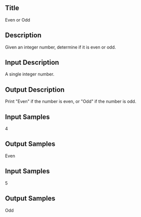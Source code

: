 ## Title
Even or Odd

## Description
Given an integer number, determine if it is even or odd.

## Input Description
A single integer number.

## Output Description
Print "Even" if the number is even, or "Odd" if the number is odd.

## Input Samples
4

## Output Samples
Even

## Input Samples
5

## Output Samples
Odd


